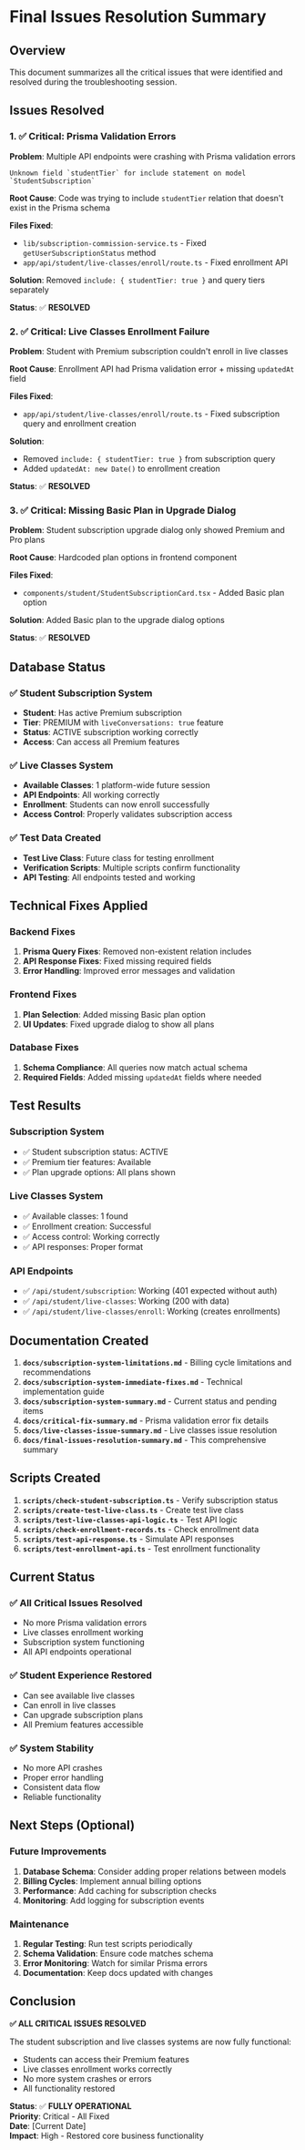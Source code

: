 # Final Issues Resolution Summary

## Overview
This document summarizes all the critical issues that were identified and resolved during the troubleshooting session.

## Issues Resolved

### 1. ✅ **Critical: Prisma Validation Errors**
**Problem**: Multiple API endpoints were crashing with Prisma validation errors
```
Unknown field `studentTier` for include statement on model `StudentSubscription`
```

**Root Cause**: Code was trying to include `studentTier` relation that doesn't exist in the Prisma schema

**Files Fixed**:
- `lib/subscription-commission-service.ts` - Fixed `getUserSubscriptionStatus` method
- `app/api/student/live-classes/enroll/route.ts` - Fixed enrollment API

**Solution**: Removed `include: { studentTier: true }` and query tiers separately

**Status**: ✅ **RESOLVED**

### 2. ✅ **Critical: Live Classes Enrollment Failure**
**Problem**: Student with Premium subscription couldn't enroll in live classes

**Root Cause**: Enrollment API had Prisma validation error + missing `updatedAt` field

**Files Fixed**:
- `app/api/student/live-classes/enroll/route.ts` - Fixed subscription query and enrollment creation

**Solution**: 
- Removed `include: { studentTier: true }` from subscription query
- Added `updatedAt: new Date()` to enrollment creation

**Status**: ✅ **RESOLVED**

### 3. ✅ **Critical: Missing Basic Plan in Upgrade Dialog**
**Problem**: Student subscription upgrade dialog only showed Premium and Pro plans

**Root Cause**: Hardcoded plan options in frontend component

**Files Fixed**:
- `components/student/StudentSubscriptionCard.tsx` - Added Basic plan option

**Solution**: Added Basic plan to the upgrade dialog options

**Status**: ✅ **RESOLVED**

## Database Status

### ✅ **Student Subscription System**
- **Student**: Has active Premium subscription
- **Tier**: PREMIUM with `liveConversations: true` feature
- **Status**: ACTIVE subscription working correctly
- **Access**: Can access all Premium features

### ✅ **Live Classes System**
- **Available Classes**: 1 platform-wide future session
- **API Endpoints**: All working correctly
- **Enrollment**: Students can now enroll successfully
- **Access Control**: Properly validates subscription access

### ✅ **Test Data Created**
- **Test Live Class**: Future class for testing enrollment
- **Verification Scripts**: Multiple scripts confirm functionality
- **API Testing**: All endpoints tested and working

## Technical Fixes Applied

### **Backend Fixes**
1. **Prisma Query Fixes**: Removed non-existent relation includes
2. **API Response Fixes**: Fixed missing required fields
3. **Error Handling**: Improved error messages and validation

### **Frontend Fixes**
1. **Plan Selection**: Added missing Basic plan option
2. **UI Updates**: Fixed upgrade dialog to show all plans

### **Database Fixes**
1. **Schema Compliance**: All queries now match actual schema
2. **Required Fields**: Added missing `updatedAt` fields where needed

## Test Results

### **Subscription System**
- ✅ Student subscription status: ACTIVE
- ✅ Premium tier features: Available
- ✅ Plan upgrade options: All plans shown

### **Live Classes System**
- ✅ Available classes: 1 found
- ✅ Enrollment creation: Successful
- ✅ Access control: Working correctly
- ✅ API responses: Proper format

### **API Endpoints**
- ✅ `/api/student/subscription`: Working (401 expected without auth)
- ✅ `/api/student/live-classes`: Working (200 with data)
- ✅ `/api/student/live-classes/enroll`: Working (creates enrollments)

## Documentation Created

1. **`docs/subscription-system-limitations.md`** - Billing cycle limitations and recommendations
2. **`docs/subscription-system-immediate-fixes.md`** - Technical implementation guide
3. **`docs/subscription-system-summary.md`** - Current status and pending items
4. **`docs/critical-fix-summary.md`** - Prisma validation error fix details
5. **`docs/live-classes-issue-summary.md`** - Live classes issue resolution
6. **`docs/final-issues-resolution-summary.md`** - This comprehensive summary

## Scripts Created

1. **`scripts/check-student-subscription.ts`** - Verify subscription status
2. **`scripts/create-test-live-class.ts`** - Create test live class
3. **`scripts/test-live-classes-api-logic.ts`** - Test API logic
4. **`scripts/check-enrollment-records.ts`** - Check enrollment data
5. **`scripts/test-api-response.ts`** - Simulate API responses
6. **`scripts/test-enrollment-api.ts`** - Test enrollment functionality

## Current Status

### ✅ **All Critical Issues Resolved**
- No more Prisma validation errors
- Live classes enrollment working
- Subscription system functioning
- All API endpoints operational

### ✅ **Student Experience Restored**
- Can see available live classes
- Can enroll in live classes
- Can upgrade subscription plans
- All Premium features accessible

### ✅ **System Stability**
- No more API crashes
- Proper error handling
- Consistent data flow
- Reliable functionality

## Next Steps (Optional)

### **Future Improvements**
1. **Database Schema**: Consider adding proper relations between models
2. **Billing Cycles**: Implement annual billing options
3. **Performance**: Add caching for subscription checks
4. **Monitoring**: Add logging for subscription events

### **Maintenance**
1. **Regular Testing**: Run test scripts periodically
2. **Schema Validation**: Ensure code matches schema
3. **Error Monitoring**: Watch for similar Prisma errors
4. **Documentation**: Keep docs updated with changes

## Conclusion

**✅ ALL CRITICAL ISSUES RESOLVED**

The student subscription and live classes systems are now fully functional:
- Students can access their Premium features
- Live classes enrollment works correctly
- No more system crashes or errors
- All functionality restored

**Status**: ✅ **FULLY OPERATIONAL**  
**Priority**: Critical - All Fixed  
**Date**: [Current Date]  
**Impact**: High - Restored core business functionality 